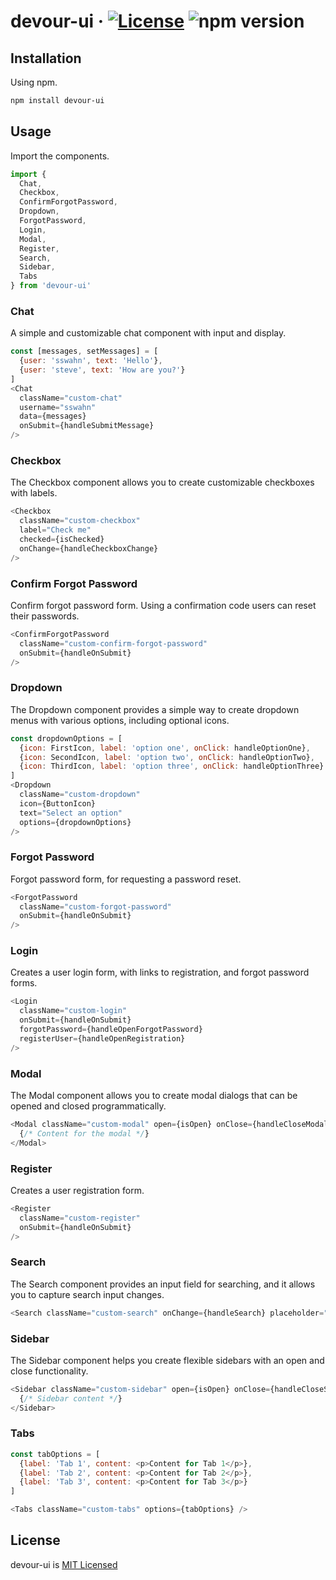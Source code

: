 # devour-ui · [![License](https://img.shields.io/badge/License-MIT-blue.svg)](https://github.com/sswahn/devour-ui/blob/main/LICENSE) ![npm version](https://img.shields.io/npm/v/@sswahn/devour-ui) 

## Installation
Using npm.
```bash
npm install devour-ui
```

## Usage

Import the components.
```javascript
import {
  Chat,
  Checkbox,
  ConfirmForgotPassword,
  Dropdown,
  ForgotPassword,
  Login,
  Modal,
  Register,
  Search,
  Sidebar,
  Tabs
} from 'devour-ui'
```

### Chat
A simple and customizable chat component with input and display.
```javascript
const [messages, setMessages] = [
  {user: 'sswahn', text: 'Hello'},
  {user: 'steve', text: 'How are you?'}
]
<Chat
  className="custom-chat"
  username="sswahn"
  data={messages}
  onSubmit={handleSubmitMessage}
/>
```

### Checkbox
The Checkbox component allows you to create customizable checkboxes with labels.
```javascript
<Checkbox
  className="custom-checkbox"
  label="Check me"
  checked={isChecked}
  onChange={handleCheckboxChange}
/>
```

### Confirm Forgot Password
Confirm forgot password form. Using a confirmation code users can reset their passwords.
```javascript
<ConfirmForgotPassword
  className="custom-confirm-forgot-password"
  onSubmit={handleOnSubmit}
/>
```

### Dropdown
The Dropdown component provides a simple way to create dropdown menus with various options, including optional icons.
```javascript
const dropdownOptions = [
  {icon: FirstIcon, label: 'option one', onClick: handleOptionOne},
  {icon: SecondIcon, label: 'option two', onClick: handleOptionTwo},
  {icon: ThirdIcon, label: 'option three', onClick: handleOptionThree}
]
<Dropdown
  className="custom-dropdown"
  icon={ButtonIcon}
  text="Select an option"
  options={dropdownOptions}
/>
```

### Forgot Password
Forgot password form, for requesting a password reset.
```javascript
<ForgotPassword
  className="custom-forgot-password"
  onSubmit={handleOnSubmit}
/>
```

### Login
Creates a user login form, with links to registration, and forgot password forms.
```javascript
<Login
  className="custom-login"
  onSubmit={handleOnSubmit}
  forgotPassword={handleOpenForgotPassword}
  registerUser={handleOpenRegistration}
/>
```

### Modal
The Modal component allows you to create modal dialogs that can be opened and closed programmatically.
```javascript
<Modal className="custom-modal" open={isOpen} onClose={handleCloseModal}>
  {/* Content for the modal */}
</Modal>
```

### Register
Creates a user registration form.
```javascript
<Register
  className="custom-register"
  onSubmit={handleOnSubmit}
/>
```

### Search
The Search component provides an input field for searching, and it allows you to capture search input changes.
```javascript
<Search className="custom-search" onChange={handleSearch} placeholder="Search..." />
```

### Sidebar
The Sidebar component helps you create flexible sidebars with an open and close functionality.
```javascript
<Sidebar className="custom-sidebar" open={isOpen} onClose={handleCloseSidebar}>
  {/* Sidebar content */}
</Sidebar>
```

### Tabs
```javascript
const tabOptions = [
  {label: 'Tab 1', content: <p>Content for Tab 1</p>},
  {label: 'Tab 2', content: <p>Content for Tab 2</p>},
  {label: 'Tab 3', content: <p>Content for Tab 3</p>}
]

<Tabs className="custom-tabs" options={tabOptions} />
```


## License
devour-ui is [MIT Licensed](https://github.com/sswahn/devour-ui/blob/main/LICENSE)
